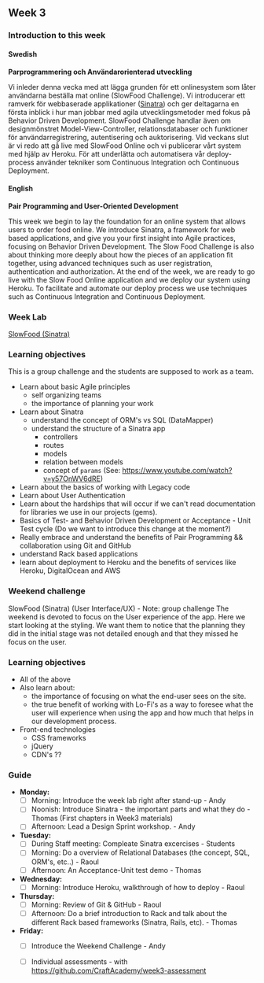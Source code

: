 ## Week 3
### Introduction to this week

#### Swedish
**Parprogrammering och Användarorienterad utveckling**

Vi inleder denna vecka med att lägga grunden för ett onlinesystem som låter användarna beställa mat online (SlowFood Challenge). Vi introducerar ett ramverk för webbaserade applikationer ([Sinatra](http://www.sinatrarb.com/)) och ger deltagarna en första inblick i hur man jobbar med agila utvecklingsmetoder med fokus på Behavior Driven Development. SlowFood Challenge handlar även om designmönstret Model-View-Controller, relationsdatabaser och funktioner för användarregistrering, autentisering och auktorisering. Vid veckans slut är vi redo att gå live med SlowFood Online och vi publicerar vårt system med hjälp av Heroku. För att underlätta och automatisera vår deploy-process använder tekniker som Continuous Integration och Continuous Deployment.

#### English
**Pair Programming and User-Oriented Development**

This week we begin to lay the foundation for an online system that allows users to order food online. We introduce Sinatra, a framework for web based applications, and give you your first insight into Agile practices, focusing on Behavior Driven Development. The Slow Food Challenge is also about thinking more deeply about how the pieces of an application fit together, using advanced techniques such as user registration, authentication and authorization. At the end of the week, we are ready to go live with the Slow Food Online application and we deploy our system using Heroku. To facilitate and automate our deploy process we use techniques such as Continuous Integration and Continuous Deployment.

### Week Lab
[SlowFood (Sinatra)](https://craftacademy.gitbooks.io/coding-as-a-craft/content/slow_food/slow_food.html)

### Learning objectives
This is a group challenge and the students are supposed to work as a team.
* Learn about basic Agile principles
  - self organizing teams
  - the importance of planning your work
* Learn about Sinatra
  - understand the concept of ORM's vs SQL (DataMapper)
  - understand the structure of a Sinatra app
    - controllers
    - routes
    - models
    - relation between models
    - concept of `params` (See: https://www.youtube.com/watch?v=y57OnWV6dRE)
* Learn about the basics of working with Legacy code
* Learn about User Authentication
* Learn about the hardships that will occur if we can't read documentation for libraries we use in our projects (gems).
* Basics of Test- and Behavior Driven Development or Acceptance - Unit Test cycle (Do we want to introduce this change at the moment?)
* Really embrace and understand the benefits of Pair Programming && collaboration using Git and GitHub
* understand Rack based applications
* learn about deployment to Heroku and the benefits of services like Heroku, DigitalOcean and AWS

### Weekend challenge
SlowFood (Sinatra) (User Interface/UX) - Note: group challenge
The weekend is devoted to focus on the User experience of the app. Here we start looking at the styling. We want them to notice that the planning they did in the initial stage was not detailed enough and that they missed he focus on the user.
### Learning objectives
* All of the above
* Also learn about:
  - the importance of focusing on what the end-user sees on the site.
  - the true benefit of working with Lo-Fi's as a way to foresee what the user will experience when using the app and how much that helps in our development process.
* Front-end technologies
  - CSS frameworks
  - jQuery
  - CDN's ??

### Guide
- **Monday:**
  - [ ] Morning: Introduce the week lab right after stand-up - Andy
  - [ ] Noonish: Introduce Sinatra - the important parts and what they do - Thomas (First chapters in Week3 materials)
  - [ ] Afternoon: Lead a Design Sprint workshop. - Andy
  
- **Tuesday:**
  - [ ] During Staff meeting: Compleate Sinatra excercises - Students
  - [ ] Morning: Do a overview of Relational Databases (the concept, SQL, ORM's, etc..) - Raoul
  - [ ] Afternoon: An Acceptance-Unit test demo - Thomas
  
- **Wednesday:**
  - [ ] Morning: Introduce Heroku, walkthrough of how to deploy - Raoul
  
- **Thursday:**
  - [ ] Morning: Review of Git & GitHub - Raoul
  - [ ] Afternoon: Do a brief introduction to Rack and talk about the different Rack based frameworks (Sinatra, Rails, etc). - Thomas
  
- **Friday:**
  - [ ] Introduce the Weekend Challenge - Andy
  - [ ] Individual assessments - with https://github.com/CraftAcademy/week3-assessment
  
